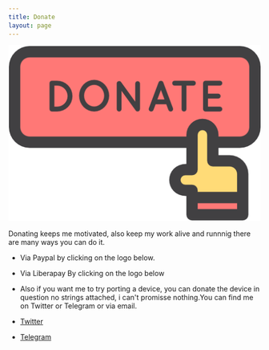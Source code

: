 ```yaml
---
title: Donate
layout: page
---
```

![Donate](https://github.com/rubencarneiro/rubencarneiro.io/blob/main/assets/images/donate/donate.png?raw=true)

<p>Donating keeps me motivated, also keep my work alive and runnnig there are many ways you can do it.</p>

- Via Paypal by clicking on the logo below.
- Via Liberapay  By clicking on the logo below

- <p>Also if you want me to try porting a device, you can donate the device in question no strings attached, i can't promisse nothing.You can find me on Twitter or Telegram or via email.</p>

- <a href="https://twitter.com/rubenlcarneiro">Twitter</a>
- <a href="https://t.me/rubencarneiro">Telegram</a>



